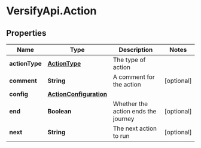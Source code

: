 # VersifyApi.Action

## Properties

Name | Type | Description | Notes
------------ | ------------- | ------------- | -------------
**actionType** | [**ActionType**](ActionType.md) | The type of action | 
**comment** | **String** | A comment for the action | [optional] 
**config** | [**ActionConfiguration**](ActionConfiguration.md) |  | 
**end** | **Boolean** | Whether the action ends the journey | [optional] 
**next** | **String** | The next action to run | [optional] 


